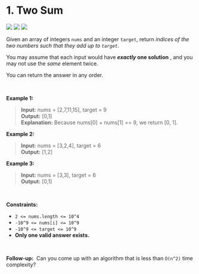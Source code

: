 # 1. Two Sum

<a href="https://github.com/whateverzpy/LeetCode-Markdown"><img src="https://img.shields.io/badge/Markdown-FFA116?logo=leetcode&labelColor=555"/></a>
![](https://img.shields.io/badge/Difficulty-Easy-green)
![](https://img.shields.io/badge/Topic-Array,_Hash_Table-blue)

Given an array of integers `nums` and an integer `target`, return _indices of the two numbers such that they add up to `target`_\.

You may assume that each input would have **_exactly_ one solution** , and you may not use the _same_ element twice\.

You can return the answer in any order\.

<br>

**Example 1:**

> **Input:**  nums = \[2,7,11,15], target = 9 <br>
> **Output:**  \[0,1] <br>
> **Explanation:**  Because nums\[0] \+ nums\[1] == 9, we return \[0, 1]\. <br>

**Example 2:**

> **Input:**  nums = \[3,2,4], target = 6 <br>
> **Output:**  \[1,2] <br>

**Example 3:**

> **Input:**  nums = \[3,3], target = 6 <br>
> **Output:**  \[0,1] <br>

<br>

**Constraints:**

*   `2 <= nums.length <= 10^4`
*   `-10^9 <= nums[i] <= 10^9`
*   `-10^9 <= target <= 10^9`
*   **Only one valid answer exists\.**

<br>

**Follow\-up:**  Can you come up with an algorithm that is less than `O(n^2)` time complexity?
